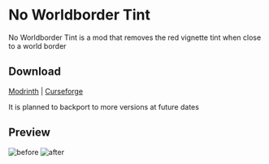 # No Worldborder Tint
No Worldborder Tint is a mod that removes the red vignette tint when close to a world border

## Download
[Modrinth](https://modrinth.com/mod/noworldbordertint) | [Curseforge](https://www.curseforge.com/minecraft/mc-mods/no-worldborder-tint)

It is planned to backport to more versions at future dates

## Preview
![before](https://github.com/user-attachments/assets/d74ca130-6782-473b-bd5d-7d5c935d6adb)
![after](https://github.com/user-attachments/assets/a2664c62-3702-4337-a2be-5275b9de356b)
